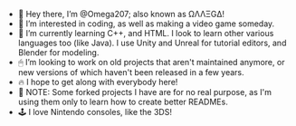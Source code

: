 - 👋 Hey there, I’m @Omega207; also known as ΩΛΛΞGΔ!
- 👀 I’m interested in coding, as well as making a video game someday.
- 🌱 I’m currently learning C++, and HTML. I look to learn other various languages too (like Java). I use Unity and Unreal for tutorial editors, and Blender for modeling.
- 🖱 I’m looking to work on old projects that aren't maintained anymore, or new versions of which haven't been released in a few years.
- 🔥 I hope to get along with everybody here!
- 📝 NOTE: Some forked projects I have are for no real purpose, as I'm using them only to learn how to create better READMEs.
- 🕹 I love Nintendo consoles, like the 3DS!
<!---
Omega207/Omega207 is a ✨ special ✨ repository because its `README.md` (this file) appears on your GitHub profile.
You can click the Preview link to take a look at your changes.
--->
